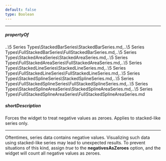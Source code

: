 ```yaml
---
default: false
type: Boolean
---
```

---
##### propertyOf
..\5 Series Types\StackedBarSeries\StackedBarSeries.md,..\5 Series Types\FullStackedBarSeries\FullStackedBarSeries.md,..\5 Series Types\StackedAreaSeries\StackedAreaSeries.md,..\5 Series Types\FullStackedAreaSeries\FullStackedAreaSeries.md,..\5 Series Types\StackedLineSeries\StackedLineSeries.md,..\5 Series Types\FullStackedLineSeries\FullStackedLineSeries.md,..\5 Series Types\StackedSplineSeries\StackedSplineSeries.md,..\5 Series Types\FullStackedSplineSeries\FullStackedSplineSeries.md,..\5 Series Types\StackedSplineAreaSeries\StackedSplineAreaSeries.md,..\5 Series Types\FullStackedSplineAreaSeries\FullStackedSplineAreaSeries.md

##### shortDescription
Forces the widget to treat negative values as zeroes. Applies to stacked-like series only.

---
Oftentimes, series data contains negative values. Visualizing such data using stacked-like series may lead to unexpected results. To prevent situations of this kind, assign *true* to the **negativesAsZeroes** option, and the widget will count all negative values as zeroes.
